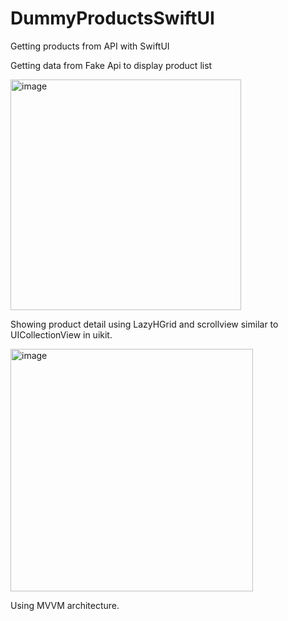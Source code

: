 # DummyProductsSwiftUI
Getting products from API with SwiftUI

Getting data from Fake Api to display product list 


<img width="369" alt="image" src="https://github.com/marcoalonso/DummyProductsSwiftUI/assets/49013250/22729d30-b197-4375-896c-3f5ff696ba51">

Showing product detail using LazyHGrid and scrollview similar to UICollectionView in uikit.

<img width="388" alt="image" src="https://github.com/marcoalonso/DummyProductsSwiftUI/assets/49013250/097d4a80-3eee-4396-bb77-4359192b09e7">




Using MVVM architecture.
